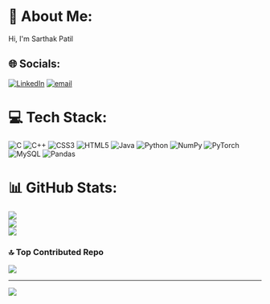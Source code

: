 # 💫 About Me:
 Hi, I'm  Sarthak Patil<br>


## 🌐 Socials:
[![LinkedIn](https://img.shields.io/badge/LinkedIn-%230077B5.svg?logo=linkedin&logoColor=white)](https://linkedin.com/in/https://www.linkedin.com/in/sarthak-patil-49935b356/) [![email](https://img.shields.io/badge/Email-D14836?logo=gmail&logoColor=white)](mailto:sarthakpatil4455@gmail.com) 

# 💻 Tech Stack:
![C](https://img.shields.io/badge/c-%2300599C.svg?style=for-the-badge&logo=c&logoColor=white) ![C++](https://img.shields.io/badge/c++-%2300599C.svg?style=for-the-badge&logo=c%2B%2B&logoColor=white) ![CSS3](https://img.shields.io/badge/css3-%231572B6.svg?style=for-the-badge&logo=css3&logoColor=white) ![HTML5](https://img.shields.io/badge/html5-%23E34F26.svg?style=for-the-badge&logo=html5&logoColor=white) ![Java](https://img.shields.io/badge/java-%23ED8B00.svg?style=for-the-badge&logo=openjdk&logoColor=white) ![Python](https://img.shields.io/badge/python-3670A0?style=for-the-badge&logo=python&logoColor=ffdd54) ![NumPy](https://img.shields.io/badge/numpy-%23013243.svg?style=for-the-badge&logo=numpy&logoColor=white) ![PyTorch](https://img.shields.io/badge/PyTorch-%23EE4C2C.svg?style=for-the-badge&logo=PyTorch&logoColor=white) ![MySQL](https://img.shields.io/badge/mysql-4479A1.svg?style=for-the-badge&logo=mysql&logoColor=white) ![Pandas](https://img.shields.io/badge/pandas-%23150458.svg?style=for-the-badge&logo=pandas&logoColor=white)
# 📊 GitHub Stats:
![](https://github-readme-stats.vercel.app/api?username=sarthak380&theme=bear&hide_border=false&include_all_commits=true&count_private=false)<br/>
![](https://nirzak-streak-stats.vercel.app/?user=sarthak380&theme=bear&hide_border=false)<br/>
![](https://github-readme-stats.vercel.app/api/top-langs/?username=sarthak380&theme=bear&hide_border=false&include_all_commits=true&count_private=false&layout=compact)

### 🔝 Top Contributed Repo
![](https://github-contributor-stats.vercel.app/api?username=sarthak380&limit=5&theme=codeSTACKr&combine_all_yearly_contributions=true)

---
[![](https://visitcount.itsvg.in/api?id=sarthak380&icon=0&color=0)](https://visitcount.itsvg.in)

<!-- Proudly created with GPRM ( https://gprm.itsvg.in ) -->
